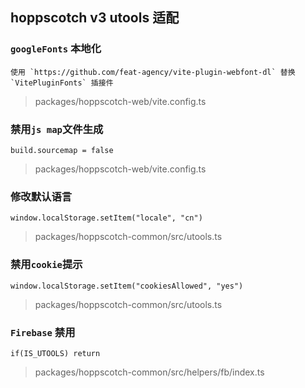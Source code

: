 ## hoppscotch v3 utools 适配

### `googleFonts` 本地化
```
使用 `https://github.com/feat-agency/vite-plugin-webfont-dl` 替换 `VitePluginFonts` 插接件
```
> packages/hoppscotch-web/vite.config.ts

### 禁用`js map`文件生成
`build.sourcemap = false`
> packages/hoppscotch-web/vite.config.ts

### 修改默认语言
`window.localStorage.setItem("locale", "cn")`
> packages/hoppscotch-common/src/utools.ts

### 禁用`cookie`提示
`window.localStorage.setItem("cookiesAllowed", "yes")`
> packages/hoppscotch-common/src/utools.ts

### `Firebase` 禁用
`if(IS_UTOOLS) return`
> packages/hoppscotch-common/src/helpers/fb/index.ts
